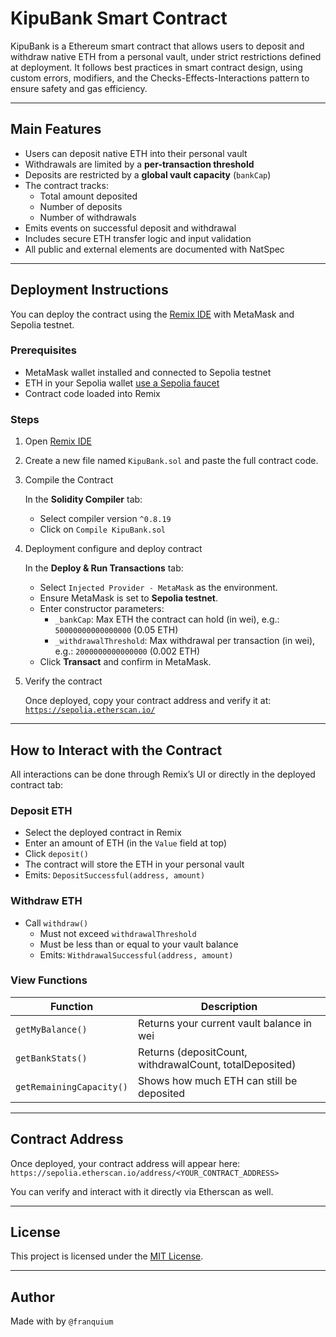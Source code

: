 # KipuBank Smart Contract

KipuBank is a Ethereum smart contract that allows users to deposit and withdraw native ETH from a personal vault, under strict restrictions defined at deployment. 
It follows best practices in smart contract design, using custom errors, modifiers, and the Checks-Effects-Interactions pattern to ensure safety and gas efficiency.

---

## Main Features

- Users can deposit native ETH into their personal vault
- Withdrawals are limited by a **per-transaction threshold**
- Deposits are restricted by a **global vault capacity** (`bankCap`)
- The contract tracks:
  - Total amount deposited
  - Number of deposits
  - Number of withdrawals
- Emits events on successful deposit and withdrawal
- Includes secure ETH transfer logic and input validation
- All public and external elements are documented with NatSpec

---

## Deployment Instructions

You can deploy the contract using the [Remix IDE](https://remix.ethereum.org/) with MetaMask and Sepolia testnet.

### Prerequisites

- MetaMask wallet installed and connected to Sepolia testnet
- ETH in your Sepolia wallet [use a Sepolia faucet](https://cloud.google.com/application/web3/faucet/ethereum/sepolia)
- Contract code loaded into Remix

### Steps

1. Open [Remix IDE](https://remix.ethereum.org/)

2. Create a new file named `KipuBank.sol` and paste the full contract code.

3. Compile the Contract

    In the **Solidity Compiler** tab:
    - Select compiler version `^0.8.19`
    - Click on `Compile KipuBank.sol`

4. Deployment configure and deploy contract

    In the **Deploy & Run Transactions** tab:
   - Select `Injected Provider - MetaMask` as the environment.
   - Ensure MetaMask is set to **Sepolia testnet**.
   - Enter constructor parameters:
     - `_bankCap`: Max ETH the contract can hold (in wei), e.g.: `50000000000000000` (0.05 ETH)
     - `_withdrawalThreshold`: Max withdrawal per transaction (in wei), e.g.: `2000000000000000` (0.002 ETH)
   - Click **Transact** and confirm in MetaMask.

5.  Verify the contract

    Once deployed, copy your contract address and verify it at:  
        [`https://sepolia.etherscan.io/`](https://sepolia.etherscan.io/)

---

## How to Interact with the Contract

All interactions can be done through Remix’s UI or directly in the deployed contract tab:

### Deposit ETH

- Select the deployed contract in Remix
- Enter an amount of ETH (in the `Value` field at top)
- Click `deposit()`
- The contract will store the ETH in your personal vault
- Emits: `DepositSuccessful(address, amount)`

### Withdraw ETH

- Call `withdraw()`  
  - Must not exceed `withdrawalThreshold`  
  - Must be less than or equal to your vault balance 
  - Emits: `WithdrawalSuccessful(address, amount)`


### View Functions

| Function                | Description                                             |
|-------------------------|---------------------------------------------------------|
| `getMyBalance()`        | Returns your current vault balance in wei               |
| `getBankStats()`        | Returns (depositCount, withdrawalCount, totalDeposited) |
| `getRemainingCapacity()`| Shows how much ETH can still be deposited               |

---

## Contract Address

Once deployed, your contract address will appear here:  
`https://sepolia.etherscan.io/address/<YOUR_CONTRACT_ADDRESS>`

You can verify and interact with it directly via Etherscan as well.

---

## License

This project is licensed under the [MIT License](https://github.com/franquium/kipu-bank/blob/main/LICENSE).

---

## Author

Made with by `@franquium`  

